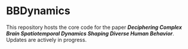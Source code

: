 # BBDynamics

This repository hosts the core code for the paper ***Deciphering Complex Brain Spatiotemporal Dynamics Shaping Diverse Human Behavior***. Updates are actively in progress.
